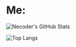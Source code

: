 # Me:

![Necoder's GitHub Stats](https://github-readme-stats.vercel.app/api?username=necoder&show_icons=true&bg_color=ffffff&title_color=6a0dad&text_color=000000&icon_color=6a0dad&border_color=6a0dad&border_radius=10)


![Top Langs](https://github-readme-stats.vercel.app/api/top-langs/?username=necoderai&layout=compact)